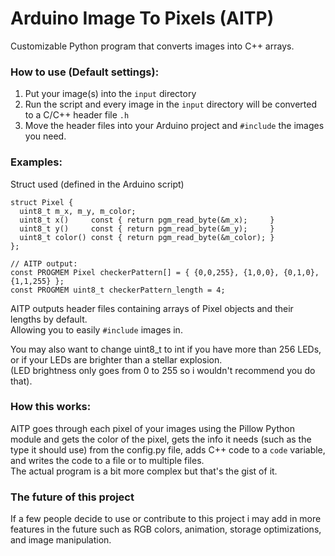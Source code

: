 # Arduino Image To Pixels (AITP)
Customizable Python program that converts images into C++ arrays.

### How to use (Default settings):
1. Put your image(s) into the `input` directory
2. Run the script and every image in the `input` directory will be converted to a C/C++ header file `.h`
3. Move the header files into your Arduino project and `#include` the images you need.

### Examples:
Struct used (defined in the Arduino script)
```arduino
struct Pixel {
  uint8_t m_x, m_y, m_color;
  uint8_t x()     const { return pgm_read_byte(&m_x);     }
  uint8_t y()     const { return pgm_read_byte(&m_y);     }
  uint8_t color() const { return pgm_read_byte(&m_color); }
};
```
```arduino
// AITP output:
const PROGMEM Pixel checkerPattern[] = { {0,0,255}, {1,0,0}, {0,1,0}, {1,1,255} };
const PROGMEM uint8_t checkerPattern_length = 4;
```
AITP outputs header files containing arrays of Pixel objects and their lengths by default.\
Allowing you to easily `#include` images in.

You may also want to change uint8_t to int if you have more than 256 LEDs, or if your LEDs are brighter than a stellar explosion.\
(LED brightness only goes from 0 to 255 so i wouldn't recommend you do that).

### How this works:
AITP goes through each pixel of your images using the Pillow Python module and gets the color of the pixel, gets the info it needs (such as the type it should use) from the config.py file, adds C++ code to a `code` variable, and writes the code to a file or to multiple files.
<br>
The actual program is a bit more complex but that's the gist of it.

### The future of this project
If a few people decide to use or contribute to this project i may add in more features in the future such as RGB colors, animation, storage optimizations, and image manipulation.